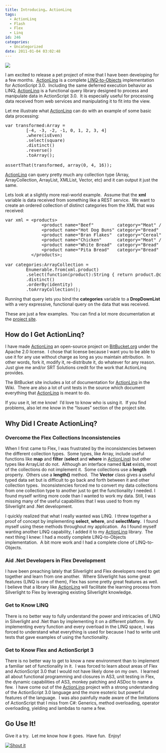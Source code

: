 ```yaml
---
title: Introducing… ActionLinq
tags:
  - ActionLinq
  - Flash
  - Flex
  - Linq
id: 246
categories:
  - Uncategorized
date: 2011-01-04 03:02:48
---
```


[![](https://bitbucket.org/briangenisio/actionlinq/raw/395b49a6b4ec/Assets/ActionLINQ.png)](https://bitbucket.org/briangenisio/actionlinq/)

I am excited to release a pet project of mine that I have been developing for a few months.&#160; [ActionLinq](https://bitbucket.org/briangenisio/actionlinq/) is a complete [LINQ-to-Objects](http://msdn.microsoft.com/library/bb397919.aspx) implementation for ActionScript 3.0.&#160; Including the same deferred execution behavior as LINQ, [ActionLinq](https://bitbucket.org/briangenisio/actionlinq/) is a functional query library designed to process and manipulate data in ActionScript 3.0.&#160; It is especially useful for processing data received from web services and manipulating it to fit into the view.

Let me illustrate what [ActionLinq](https://bitbucket.org/briangenisio/actionlinq/) can do with an example of some basic data processing:
  <pre class="brush: as3; ruler: true; gutter: false; toolbar: false;">var transformed:Array =
        [-4, -3, -2, -1, 0, 1, 2, 3, 4]
        .where(isEven)
        .select(square)
        .distinct()
        .reverse()
        .toArray();

assertThat(transformed, array(0, 4, 16));</pre>

[ActionLinq](https://bitbucket.org/briangenisio/actionlinq/) can query pretty much any collection type (Array, ArrayCollection, ArrayList, XMLList, Vector, etc) and it can output it just the same.&#160; 

Lets look at a slightly more real-world example.&#160; Assume that the **xml** variable is data received from something like a REST service.&#160; We want to create an ordered collection of distinct categories from the XML that was received:

<pre class="brush: as3; ruler: true; gutter: false; toolbar: false;">var xml = &lt;products&gt;
              &lt;product name=&quot;Beef&quot;         category=&quot;Meat&quot; /&gt;
              &lt;product name=&quot;Hot Dog Buns&quot; category=&quot;Bread&quot; /&gt;
              &lt;product name=&quot;Bran Flakes&quot;  category=&quot;Cereal&quot; /&gt;
              &lt;product name=&quot;Chicken&quot;      category=&quot;Meat&quot; /&gt;
              &lt;product name=&quot;White Bread&quot;  category=&quot;Bread&quot; /&gt;
              &lt;product name=&quot;Pita Bread&quot;   category=&quot;Bread&quot; /&gt;
          &lt;/products&gt;;

var categories:ArrayCollection =
        Enumerable.from(xml.product)
        .select(function(product):String { return product.@category })
        .distinct()
        .orderBy(identity)
        .toArrayCollection();</pre>

Running that query lets you bind the **categories** variable to a **DropDownList** with a very expressive, functional query on the data that was received.

These are just a few examples.&#160; You can find a lot more documentation at the [project site](https://bitbucket.org/briangenisio/actionlinq/).

## How do I Get ActionLinq?

I have made [ActionLinq](https://bitbucket.org/briangenisio/actionlinq/) an open-source project on [BitBucket.org](https://bitbucket.org) under the Apache 2.0 license.&#160; I chose that license because I want you to be able to use it for any use without charge as long as you maintain attribution.&#160; In other words, fork it, modify it, re-distribute it, do whatever for any reason.&#160; Just give me and/or SRT Solutions credit for the work that ActionLinq provides.

The BitBucket site includes a lot of documentation for [ActionLinq](https://bitbucket.org/briangenisio/actionlinq/) in the Wiki.&#160; There are also a lot of unit tests in the source which document everything that [ActionLinq](https://bitbucket.org/briangenisio/actionlinq/) is meant to do.

If you use it, let me know!&#160; I’d love to know who is using it.&#160; If you find problems, also let me know in the “Issues” section of the project site.

## Why Did I Create ActionLinq?

### Overcome the Flex Collections Inconsistencies

When I first came to Flex, I was frustrated by the inconsistencies between the different collection types.&#160; Some types, like Array, include useful functions like **map** and **filter** (**select** and **where** in [ActionLinq](https://bitbucket.org/briangenisio/actionlinq/)) but other types like ArrayList do not.&#160; Although an interface named **IList** exists, most of the collections do not implement it.&#160; Some collections use a **length** property.&#160; Others use a **length()** method.&#160; The **Vector** class gives a useful typed data set but is difficult to go back and forth between it and other collection types.&#160; Inconsistencies forced me to convert my data collections from one collection type to another just to get the functionality I needed. I found myself writing more code than I wanted to work my data. Still, I was missing many of the useful capabilities that I was used to from my Silverlight and .Net development.

I quickly realized that what I really wanted was LINQ.&#160; I threw together a proof of concept by implementing **select**, **where**, and **selectMany**.&#160; I found myself using these methods throughout my application.&#160; As I found myself wanting another LINQ capability, I added it to my [ActionLinq](https://bitbucket.org/briangenisio/actionlinq/) library.&#160; The next thing I knew: I had a mostly complete LINQ-to-Objects implementation.&#160; A bit more work and I had a complete clone of LINQ-to-Objects.

### Aid .Net Developers in Flex Development

I have been preaching lately that Silverlight and Flex developers need to get together and learn from one another.&#160; Where Silverlight has some great features (LINQ is one of them), Flex has some pretty great features as well.&#160; I believe that a library like [ActionLinq](https://bitbucket.org/briangenisio/actionlinq/) will facilitate the learning process from Silverlight to Flex by leveraging existing Silverlight knowledge.

### Get to Know LINQ

There is no better way to fully understand the power and intricacies of LINQ in Silverlight and .Net than by implementing it on a different platform.&#160; By implementing every function and every overload in the LINQ space, I was forced to understand what everything is used for because I had to write unit tests that gave examples of using the functionality.

### Get to Know Flex and ActionScript 3

There is no better way to get to know a new environment than to implement a familiar set of functionality in it.&#160; I was forced to learn about areas of Flex and ActionScript 3.0 that I would not have likely done on my own.&#160; I learned all about functional programming and closures in AS3, unit testing in Flex, the dynamic capabilities of AS3, monkey patching and ASDoc to name a few.&#160; I have come out of the [ActionLinq](https://bitbucket.org/briangenisio/actionlinq/) project with a strong understanding of the ActionScript 3.0 language and the more esoteric but powerful features of the language.&#160; I was also painfully made aware of the limitations of ActionScript that I miss from C#: Generics, method overloading, operator overloading, yielding and lambdas to name a few.

## 

## Go Use It!

Give it a try.&#160; Let me know how it goes.&#160; Have fun.&#160; Enjoy!

[![Shout it](http://dotnetshoutout.com/image.axd?url=http%3A%2F%2Fhouseofbilz.com%2Farchives%2F2011%2F01%2F04%2Fintroducing-actionlinq%2F)](http://dotnetshoutout.com/Introducing%E2%80%A6-ActionLinq)